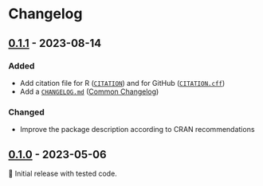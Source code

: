 # Changelog

## [0.1.1] - 2023-08-14

### Added

- Add citation file for R ([`CITATION`](inst/CITATION)) and for GitHub ([`CITATION.cff`](CITATION.cff))
- Add a [`CHANGELOG.md`](CHANGELOG.md) ([Common Changelog](https://common-changelog.org))

### Changed

- Improve the package description according to CRAN recommendations

## [0.1.0] - 2023-05-06

:seedling: Initial release with tested code.


[0.1.1]: https://github.com/ClavelLab/maldipickr/releases/tag/v0.1.1 

[0.1.0]: https://github.com/ClavelLab/maldipickr/releases/tag/v0.1 
